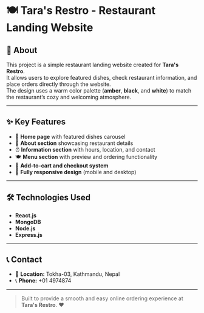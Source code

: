 # 🍽️ Tara's Restro - Restaurant Landing Website

## 📖 About

This project is a simple restaurant landing website created for **Tara's Restro**.  
It allows users to explore featured dishes, check restaurant information, and place orders directly through the website.  
The design uses a warm color palette (**amber**, **black**, and **white**) to match the restaurant’s cozy and welcoming atmosphere.

---

## ✨ Key Features

- 🏡 **Home page** with featured dishes carousel
- 📜 **About section** showcasing restaurant details
- ⏰ **Information section** with hours, location, and contact
- 🍽️ **Menu section** with preview and ordering functionality
- 🛒 **Add-to-cart and checkout system**
- 📱 **Fully responsive design** (mobile and desktop)

---

## 🛠️ Technologies Used

- **React.js**
- **MongoDB**
- **Node.js**
- **Express.js**

---

## 📞 Contact

- 📍 **Location:** Tokha-03, Kathmandu, Nepal
- 📞 **Phone:** +01 4974874

---

> Built to provide a smooth and easy online ordering experience at **Tara's Restro**. ❤️
